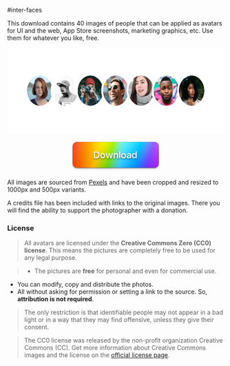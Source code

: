 #inter-faces

This download contains 40 images of people that can be applied as avatars for UI and the web, App Store screenshots, marketing graphics, etc. Use them for whatever you like, free.

<center>
<img height="200" width="600" src="img/preview@2x.png">

<a href="https://github.com/cjdowner/interfaces/archive/master.zip"><img height="70" width="210" src="img/button@2x.png"></a>
</center>

All images are sourced from [Pexels](https://www.pexels.com) and have been cropped and resized to 1000px and 500px variants.

A credits file has been included with links to the original images. There you will find the ability to support the photographer with a donation.

### License

>All avatars are licensed under the **Creative Commons Zero (CC0) license**. This means the pictures are completely free to be used for any legal purpose.

>- The pictures are **free** for personal and even for commercial use.
- You can modify, copy and distribute the photos.
- All without asking for permission or setting a link to the source. So, **attribution is not required**.

>The only restriction is that identifiable people may not appear in a bad light or in a way that they may find offensive, unless they give their consent.

>The CC0 license was released by the non-profit organization Creative Commons (CC). Get more information about Creative Commons images and the license on the [official license page](https://creativecommons.org/publicdomain/zero/1.0/).

